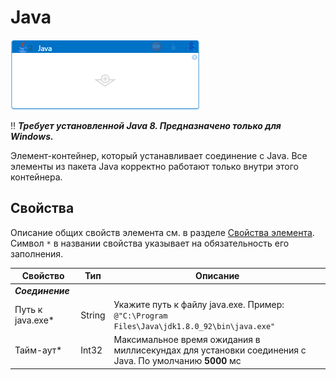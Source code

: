 # Java

![](<../../../.gitbook/assets/Java.png>)

:bangbang: ***Требует установленной Java 8. Предназначено только для Windows.***

Элемент-контейнер, который устанавливает соединение с Java. Все элементы из пакета Java корректно работают только внутри этого контейнера.

## Свойства

Описание общих свойств элемента см. в разделе [Свойства элемента](https://docs.primo-rpa.ru/primo-rpa/primo-studio/process/elements#svoistva-elementa).\
Символ `*` в названии свойства указывает на обязательность его заполнения.

| Свойство             | Тип                   | Описание                                      |
| -------------------- | --------------------- | --------------------------------------------- |
| ***Соединение***     | |  |
| Путь к java.exe\*    | String   | Укажите путь к файлу java.exe. Пример: `@"C:\Program Files\Java\jdk1.8.0_92\bin\java.exe"` |
| Тайм-аут\*           | Int32    | Максимальное время ожидания в миллисекундах для установки соединения с Java. По умолчанию **5000** мс |

